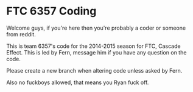FTC 6357 Coding
========
Welcome guys, if you're here then you're probably a coder or someone from reddit.

This is team 6357's code for the 2014-2015 season for FTC, Cascade Effect.
This is led by Fern, message him if you have any question on the code.

Please create a new branch when altering code unless asked by Fern.

Also no fuckboys allowed, that means you Ryan fuck off.
